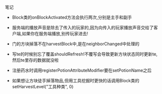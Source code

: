 笔记

- Block类的onBlockActivated方法会执行两次,分别是主手和副手

- 服务端的播放声音是除去了传入的玩家的,因为向传入的玩家播放声音交给了客户端,如果你在服务端播放,别传玩家进去!

- 门的方块掉落不在harvestBlock中,是在neighborChanged中处理的

- 写te的时候别忘了覆盖shouldRefresh!不覆写会导致更新方块状态同时更新te,然后te里存的数据就没啦

- 注册药水时调用registerPotionAttributeModifier要在setPotionName之后

- 如果想让方块徒手掉落物品,但用工具挖掘时更快的话调用Block类的setHarvestLevel("工具种类", 0)
